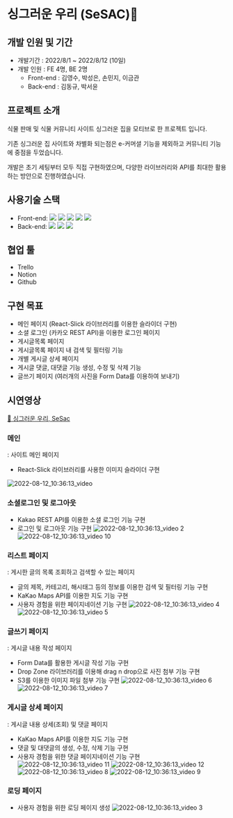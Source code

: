 
<h1>싱그러운 우리 (SeSAC)🌱</h1>


<h2>개발 인원 및 기간</h2>

- 개발기간 : 2022/8/1 ~ 2022/8/12 (10일)
- 개발 인원 : FE 4명, BE 2명
  - Front-end : 김영수, 박성은, 손민지, 이금관
  - Back-end : 김동규, 박서윤

<h2>프로젝트 소개</h2>

식물 판매 및 식물 커뮤니티 사이트 싱그러운 집을 모티브로 한 프로젝트 입니다.

기존 싱그러운 집 사이트와 차별화 되는점은 e-커머셜 기능을 제외하고 커뮤니티 기능에 중점을 두었습니다.

개발은 초기 세팅부터 모두 직접 구현하였으며, 다양한 라이브러리와 API를 최대한 활용하는 방안으로 진행하였습니다.

<h2>사용기술 스택</h2>

 - Front-end: <img src="https://img.shields.io/badge/html5-E34F26?style=flat-square&logo=react&logoColor=white"/> <img src="https://img.shields.io/badge/Sass-CC6699?style=flat-square&logo=Sass&logoColor=white"/> <img src="https://img.shields.io/badge/javascript-F7DF1E?style=flat-square&logo=react&logoColor=white"/> <img src="https://img.shields.io/badge/react-61DAFB?style=flat-square&logo=react&logoColor=white"/> <img src="https://img.shields.io/badge/ReactRouter-CA4245?style=flat-square&logo=ReactRouter&logoColor=white"/>
- Back-end: <img src="https://img.shields.io/badge/Python-3776AB?style=flat-square&logo=Python&logoColor=white"/> <img src="https://img.shields.io/badge/Django-092E20?style=flat-square&logo=Django&logoColor=white"/> <img src="https://img.shields.io/badge/MySQL-4479A1?style=flat-square&logo=MySQL&logoColor=white"/>


<h2>협업 툴</h2>

- Trello
- Notion
- Github

<h2>구현 목표</h2>

- 메인 페이지 (React-Slick 라이브러리를 이용한 슬라이더 구현)
- 소셜 로그인 (카카오 REST API)을 이용한 로그인 페이지
- 게시글목록 페이지
- 게시글목록 페이지 내 검색 및 필터링 기능
- 개별 게시글 상세 페이지
- 게시글 댓글, 대댓글 기능 생성, 수정 및 삭제 기능
- 글쓰기 페이지 (여러개의 사진을 Form Data를 이용하여 보내기)

<h2>시연영상</h2>

[🌱 싱그러운 우리, SeSac](http://www.youtube.com/watch?v=ayGvLwikPxk)

### 메인
: 사이트 메인 페이지
- React-Slick 라이브러리를 사용한 이미지 슬라이더 구현

![2022-08-12_10:36:13_video](https://user-images.githubusercontent.com/104430030/184285325-a0b7a399-1acd-4291-939e-822bf55ee7c2.GIF)

### 소셜로그인 및 로그아웃
- Kakao REST API를 이용한 소셜 로그인 기능 구현
- 로그인 및 로그아웃 기능 구현
![2022-08-12_10:36:13_video 2](https://user-images.githubusercontent.com/104430030/184285340-ee5e048f-7c4b-4b57-9593-2896b547785e.GIF)
![2022-08-12_10:36:13_video 10](https://user-images.githubusercontent.com/104430030/184287240-f172a994-ea8e-461b-9098-db83d5e843e5.GIF)


### 리스트 페이지
: 게시한 글의 목록 조회하고 검색할 수 있는 페이지
- 글의 제목, 카테고리, 해시태그 등의 정보를 이용한 검색 및 필터링 기능 구현
- KaKao Maps API를 이용한 지도 기능 구현
- 사용자 경험을 위한 페이지네이션 기능 구현
![2022-08-12_10:36:13_video 4](https://user-images.githubusercontent.com/104430030/184285717-1153760c-cf3e-4077-893f-bd4cbb9aa548.GIF)
![2022-08-12_10:36:13_video 5](https://user-images.githubusercontent.com/104430030/184285725-4c81c58e-d5db-4789-97e5-640f5a461dbc.GIF)

### 글쓰기 페이지
: 게시글 내용 작성 페이지
- Form Data를 활용한 게시글 작성 기능 구현
- Drop Zone 라이브러리를 이용해 drag n drop으로 사진 첨부 기능 구현
- S3를 이용한 이미지 파일 첨부 기능 구현
![2022-08-12_10:36:13_video 6](https://user-images.githubusercontent.com/104430030/184286796-d27b30a6-fa53-435b-adb5-8118400a72ef.GIF)
![2022-08-12_10:36:13_video 7](https://user-images.githubusercontent.com/104430030/184286846-0a524f00-b19d-41e9-949c-28c496a108b0.GIF)

### 게시글 상세 페이지
: 게시글 내용 상세(조회) 및 댓글 페이지
- KaKao Maps API를 이용한 지도 기능 구현
- 댓글 및 대댓글의 생성, 수정, 삭제 기능 구현
- 사용자 경험을 위한 댓글 페이지네이션 기능 구현
![2022-08-12_10:36:13_video 11](https://user-images.githubusercontent.com/104430030/184287166-e906db31-38ad-4c31-9977-bc0cfc8a0e98.GIF)
![2022-08-12_10:36:13_video 12](https://user-images.githubusercontent.com/104430030/184287193-25fc5f1c-1521-4736-aea3-ae1d14cb6e4c.GIF)
![2022-08-12_10:36:13_video 8](https://user-images.githubusercontent.com/104430030/184287120-328c6e8b-2a82-4413-a752-6daf8a689056.GIF)
![2022-08-12_10:36:13_video 9](https://user-images.githubusercontent.com/104430030/184287124-347473db-a34e-4cd6-af8a-72b9a3a44540.GIF)

### 로딩 페이지
- 사용자 경험을 위한 로딩 페이지 생성
![2022-08-12_10:36:13_video 3](https://user-images.githubusercontent.com/104430030/184287309-7bde2d4f-09df-40e8-a565-48bfdd751e55.GIF)

